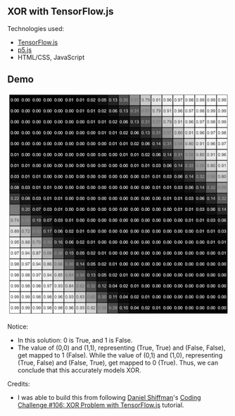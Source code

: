 ## XOR with TensorFlow.js

Technologies used:
- [TensorFlow.js](https://www.tensorflow.org/js)
- [p5.js](https://p5js.org/)
- HTML/CSS, JavaScript 

## Demo
![demo](demo.png)

Notice: 
- In this solution: 0 is True, and 1 is False.
- The value of (0,0) and (1,1), representing (True, True) and (False, False), get mapped to 1 (False). While the value of (0,1) and (1,0), representing (True, False) and (False, True), get mapped to 0 (True). Thus, we can conclude that this accurately models XOR.

Credits:
- I was able to build this from following [Daniel Shiffman](https://shiffman.net/)'s [Coding Challenge #106: XOR Problem with TensorFlow.js](https://youtu.be/N3ZnNa01BPM) tutorial.
